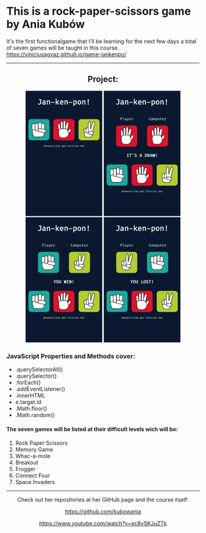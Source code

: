 <h1>This is a rock-paper-scissors game by Ania Kubów</h1>

It's the first functionalgame that I'll be learning for the next few days a total of seven games will be taught in this course.
<a>https://viniciusagvaz.github.io/game-jankenpo/</a>
<hr>
<h2 align="center"> Project: </h2>
<div align="center">
   <img width="200px" src="./assets/4.png" alt="">
   <img width="200px" src="./assets/1.png" alt="">
   <img width="200px" src="./assets/2.png" alt="">
   <img width="200px" src="./assets/3.png" alt="">
</div>
<div>
<h3>JavaScript Properties and Methods cover:</h3>
<ul>
  <li>.querySelectorAll()
  <li>.querySelector()
  <li>.forEach()
  <li>.addEventListener()
  <li>.innerHTML
  <li>e.target.id
  <li>.Math.floor()
  <li>.Math.random()
</ul>
</div>
<h4>The seven games will be listed at their difficult levels wich will be:</h4>
<ol>
  <li>Rock Paper Scissors
  <li>Memory Game
  <li>Whac-a-mole
  <li>Breakout
  <li>Frogger
  <li>Connect Four
  <li>Space Invaders
</ol>

<div>
<hr>
<div align= "center">
Check out her repositories at her GitHub page and the course itself:


<a>https://github.com/kubowania</a>

<a>https://www.youtube.com/watch?v=ec8vSKJuZTk</a>
</div>
